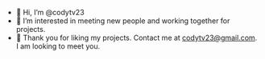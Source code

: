 - 👋 Hi, I’m @codytv23
- 👀 I’m interested in meeting new people and working together for projects. 
- 💞️ Thank you for liking my projects. Contact me at codytv23@gmail.com. I am looking to meet you.

<!---
codytv23/codytv23 is a ✨ special ✨ repository because its `README.md` (this file) appears on your GitHub profile.
You can click the Preview link to take a look at your changes.
--->
